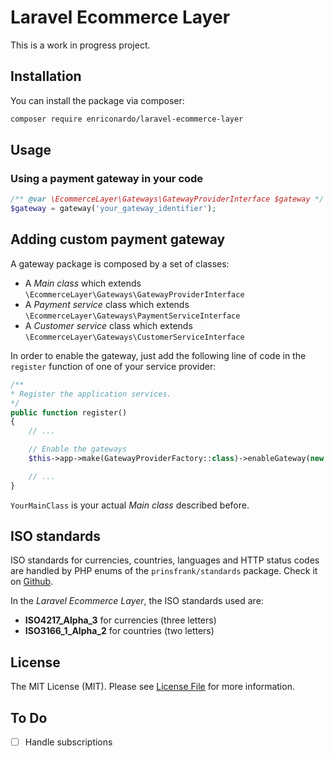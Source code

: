 # Laravel Ecommerce Layer

This is a work in progress project.

## Installation

You can install the package via composer:

```bash
composer require enriconardo/laravel-ecommerce-layer
```

## Usage

### Using a payment gateway in your code

``` php
/** @var \EcommerceLayer\Gateways\GatewayProviderInterface $gateway */
$gateway = gateway('your_gateway_identifier');
```

## Adding custom payment gateway

A gateway package is composed by a set of classes:

- A *Main class* which extends `\EcommerceLayer\Gateways\GatewayProviderInterface`
- A *Payment service* class which extends `\EcommerceLayer\Gateways\PaymentServiceInterface`
- A *Customer service* class which extends `\EcommerceLayer\Gateways\CustomerServiceInterface`

In order to enable the gateway, just add the following line of code in the `register` function of one of your service provider:

``` php
/**
* Register the application services.
*/
public function register()
{
    // ...

    // Enable the gateways
    $this->app->make(GatewayProviderFactory::class)->enableGateway(new YourMainClass);

    // ...
}
```

`YourMainClass` is your actual *Main class* described before.

## ISO standards

ISO standards for currencies, countries, languages and HTTP status codes are handled by PHP enums of the `prinsfrank/standards` package. Check it on [Github](https://github.com/PrinsFrank/standards).

In the *Laravel Ecommerce Layer*, the ISO standards used are:

- **ISO4217_Alpha_3** for currencies (three letters)
- **ISO3166_1_Alpha_2** for countries (two letters)

## License

The MIT License (MIT). Please see [License File](LICENSE.md) for more information.

## To Do

- [ ] Handle subscriptions